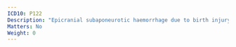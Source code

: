 ```yaml
---
ICD10: P122
Description: "Epicranial subaponeurotic haemorrhage due to birth injury"
Matters: No
Weight: 0
---
```



